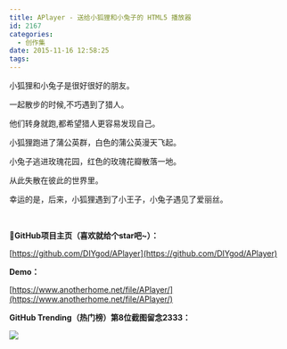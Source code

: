 ```yaml
---
title: APlayer - 送给小狐狸和小兔子的 HTML5 播放器
id: 2167
categories:
  - 创作集
date: 2015-11-16 12:58:25
tags:
---
```


小狐狸和小兔子是很好很好的朋友。

一起散步的时候,不巧遇到了猎人。

他们转身就跑,都希望猎人更容易发现自己。

小狐狸跑进了蒲公英群，白色的蒲公英漫天飞起。

小兔子逃进玫瑰花园，红色的玫瑰花瓣散落一地。

从此失散在彼此的世界里。

幸运的是，后来，小狐狸遇到了小王子，小兔子遇见了爱丽丝。

&nbsp;

**GitHub项目主页（喜欢就给个star吧~）：**

[https://github.com/DIYgod/APlayer](https://github.com/DIYgod/APlayer)

**Demo：**

[https://www.anotherhome.net/file/APlayer/](https://www.anotherhome.net/file/APlayer/)

**GitHub Trending（热门榜）第8位截图留念2333：**<!--more-->

![](/images/APlayerTrending.png)